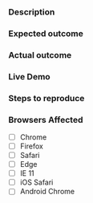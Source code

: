 ### Description
<!-- Example: The `vaadin-split-layout` element throws an error when the second child isn't visible. -->

### Expected outcome
<!-- Example: `vaadin-split-layout` should show only one element without split panel. -->

### Actual outcome
<!-- Example: `vaadin-split-layout` throws error. -->

### Live Demo
<!-- The template, click "Remix This" to edit it: https://glitch.com/edit/#!/smiling-stem -->

### Steps to reproduce
<!-- Example
1. Put a `vaadin-split-layout` element in the page.
2. Add two children to it, one visible and another one invisible.
-->

### Browsers Affected
<!-- Check all that apply -->
- [ ] Chrome
- [ ] Firefox
- [ ] Safari
- [ ] Edge
- [ ] IE 11
- [ ] iOS Safari
- [ ] Android Chrome
